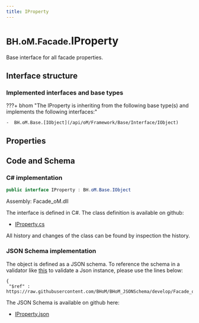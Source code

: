 ```yaml
---
title: IProperty
---
```


# <small>BH.oM.Facade.</small>**IProperty**

Base interface for all facade properties.

## Interface structure

### Implemented interfaces and base types

???+ bhom "The IProperty is inheriting from the following base type(s) and implements the following interfaces:"

    -  BH.oM.Base.[IObject](/api/oM/Framework/Base/Interface/IObject)


## Properties

## Code and Schema

### C# implementation

``` C# title="C#"
public interface IProperty : BH.oM.Base.IObject
```

Assembly: Facade_oM.dll

The interface is defined in C#. The class definition is available on github:

- [IProperty.cs](https://github.com/BHoM/BHoM/blob/develop/Facade_oM/IProperty.cs)

All history and changes of the class can be found by inspection the history.
### JSON Schema implementation

The object is defined as a JSON schema. To reference the schema in a validator like [this](https://www.jsonschemavalidator.net/) to validate a Json instance, please use the lines below:

``` { .json .copy .select } title="JSON Schema"
{
 "$ref" : https://raw.githubusercontent.com/BHoM/BHoM_JSONSchema/develop/Facade_oM/IProperty.json}
```

The JSON Schema is available on github here:

- [IProperty.json](https://github.com/BHoM/BHoM_JSONSchema/blob/develop/Facade_oM/IProperty.json)
